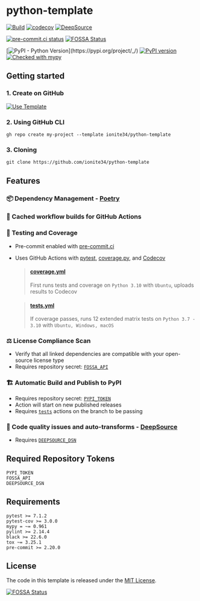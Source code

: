 # python-template

[![Build](https://github.com/ionite34/python-template/actions/workflows/build.yml/badge.svg)](https://github.com/ionite34/python-template/actions/workflows/build.yml)
[![codecov](https://codecov.io/gh/ionite34/python-template/branch/main/graph/badge.svg)](https://codecov.io/gh/ionite34/python-template)
[![DeepSource](https://deepsource.io/gh/ionite34/python-template.svg/?label=active+issues&show_trend=true&token=U949myD2-vuIl3F-Q8Lbg8iP)](https://deepsource.io/gh/ionite34/python-template/?ref=repository-badge)

[![pre-commit.ci status](https://results.pre-commit.ci/badge/github/ionite34/python-template/main.svg)](https://results.pre-commit.ci/latest/github/ionite34/python-template/main)
[![FOSSA Status](https://app.fossa.com/api/projects/custom%2B31224%2Fgithub.com%2Fionite34%2Fpython-template.svg?type=shield)](https://app.fossa.com/projects/custom%2B31224%2Fgithub.com%2Fionite34%2Fpython-template?ref=badge_shield)


[![PyPI - Python Version](https://img.shields.io/pypi/pyversions/_)](https://pypi.org/project/_/)
[![PyPI version](https://badge.fury.io/py/_.svg)](https://pypi.org/project/_/)
[![Checked with mypy](http://www.mypy-lang.org/static/mypy_badge.svg)](http://mypy-lang.org/)


## Getting started
### 1. Create on GitHub
[![Use Template](https://img.shields.io/badge/use%20this-template-blue?logo=github)](https://github.com/ionite34/python-template/generate)

### 2. Using GitHub CLI
```shell
gh repo create my-project --template ionite34/python-template
```

### 3. Cloning
```shell
git clone https://github.com/ionite34/python-template
```

## Features

### 📦 Dependency Management - [Poetry][PTR]

### 💾 Cached workflow builds for GitHub Actions

### 🧪 Testing and Coverage
- Pre-commit enabled with [pre-commit.ci](https://pre-commit.ci/)
- Uses GitHub Actions with [pytest][PYT], [coverage.py][COV], and [Codecov][CDC]
    > #### [coverage.yml](.github/workflows/coverage.yml)
    > First runs tests and coverage on `Python 3.10` with `Ubuntu`, uploads results to Codecov

    > #### [tests.yml](.github/workflows/tests.yml)
    > If coverage passes, runs 12 extended matrix tests on `Python 3.7 - 3.10` with `Ubuntu, Windows, macOS`

### ⚖️ License Compliance Scan
- Verify that all linked dependencies are compatible with your open-source license type
- Requires repository secret: [`FOSSA_API`][FOSSA_API]

### 🏗️ Automatic Build and Publish to PyPI
- Requires repository secret: [`PYPI_TOKEN`](https://pypi.org/help/#apitoken)
- Action will start on new published releases
- Requires [`tests`](.github/workflows/tests.yml) actions on the branch to be passing

### 🔬 Code quality issues and auto-transforms - [DeepSource](https://deepsource.io/)
- Requires [`DEEPSOURCE_DSN`](https://deepsource.io/)


## Required Repository Tokens
```
PYPI_TOKEN
FOSSA_API
DEEPSOURCE_DSN
```


## Requirements
```
pytest >= 7.1.2
pytest-cov >= 3.0.0
mypy = ~= 0.961
pylint >= 2.14.4
black >= 22.6.0
tox ~= 3.25.1
pre-commit >= 2.20.0
```

## License
The code in this template is released under the [MIT License](LICENSE).

[![FOSSA Status](https://app.fossa.com/api/projects/custom%2B31224%2Fgithub.com%2Fionite34%2Fpython-template.svg?type=large)](https://app.fossa.com/projects/custom%2B31224%2Fgithub.com%2Fionite34%2Fpython-template?ref=badge_large)


[PYT]: https://pypi.org/project/pytest/
[COV]: https://pypi.org/project/coverage/
[CDC]: https://about.codecov.io/
[PTR]: https://python-poetry.org/
[FOSSA_API]: https://docs.fossa.com/docs/api-reference
